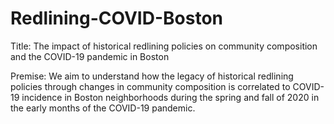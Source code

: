 # Redlining-COVID-Boston
Title: The impact of historical redlining policies on community composition and the COVID-19 pandemic in Boston

Premise: We aim to understand how the legacy of historical redlining policies through changes in community composition is correlated to COVID-19 incidence in Boston neighborhoods during the spring and fall of 2020 in the early months of the COVID-19 pandemic.
